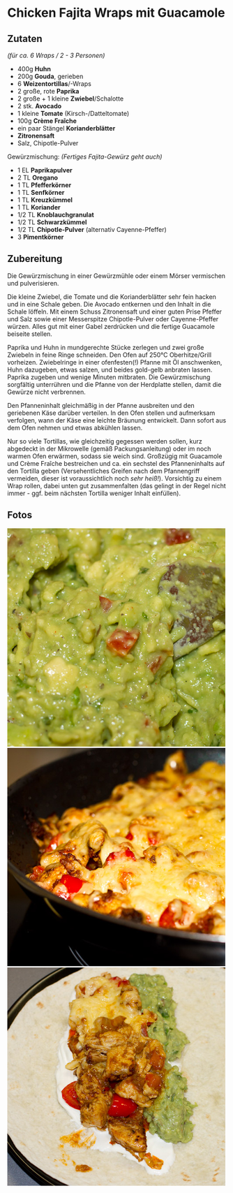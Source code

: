 Chicken Fajita Wraps mit Guacamole
==================================

Zutaten
-------
*(für ca. 6 Wraps / 2 - 3 Personen)*


*	400g **Huhn**
*	200g **Gouda**, gerieben
*	6 **Weizentortillas**/-Wraps
*	2 große, rote **Paprika**
*	2 große + 1 kleine **Zwiebel**/Schalotte
*	2 stk. **Avocado**
*	1 kleine **Tomate** (Kirsch-/Datteltomate)
*	100g **Crème Fraîche**
*	ein paar Stängel **Korianderblätter**
*	**Zitronensaft**
*	Salz, Chipotle-Pulver

Gewürzmischung:
*(Fertiges Fajita-Gewürz geht auch)*

*	1 EL **Paprikapulver**
*	2 TL **Oregano**
*	1 TL **Pfefferkörner**
*	1 TL **Senfkörner**
*	1 TL **Kreuzkümmel**
*	1 TL **Koriander**
*	1/2 TL **Knoblauchgranulat**
*	1/2 TL **Schwarzkümmel**
*	1/2 TL **Chipotle-Pulver** (alternativ Cayenne-Pfeffer)
*	3 **Pimentkörner**

Zubereitung
-----------

Die Gewürzmischung in einer Gewürzmühle oder einem Mörser vermischen und pulverisieren.

Die kleine Zwiebel, die Tomate und die Korianderblätter sehr fein hacken und in eine Schale geben. Die Avocado entkernen und den Inhalt in die Schale löffeln. Mit einem Schuss Zitronensaft und einer guten Prise Pfeffer und Salz sowie einer Messerspitze Chipotle-Pulver oder Cayenne-Pfeffer würzen. Alles gut mit einer Gabel zerdrücken und die fertige Guacamole beiseite stellen.

Paprika und Huhn in mundgerechte Stücke zerlegen und zwei große Zwiebeln in feine Ringe schneiden. Den Ofen auf 250°C Oberhitze/Grill vorheizen. Zwiebelringe in einer ofenfesten(!) Pfanne mit Öl anschwenken, Huhn dazugeben, etwas salzen, und beides gold-gelb anbraten lassen. Paprika zugeben und wenige Minuten mitbraten. Die Gewürzmischung sorgfältig unterrühren und die Pfanne von der Herdplatte stellen, damit die Gewürze nicht verbrennen.

Den Pfanneninhalt gleichmäßig in der Pfanne ausbreiten und den geriebenen Käse darüber verteilen. In den Ofen stellen und aufmerksam verfolgen, wann der Käse eine leichte Bräunung entwickelt. Dann sofort aus dem Ofen nehmen und etwas abkühlen lassen. 

Nur so viele Tortillas, wie gleichzeitig gegessen werden sollen, kurz abgedeckt in der Mikrowelle (gemäß Packungsanleitung) oder im noch warmen Ofen erwärmen, sodass sie weich sind. Großzügig mit Guacamole und Crème Fraîche bestreichen und ca. ein sechstel des Pfanneninhalts auf den Tortilla geben (Versehentliches Greifen nach dem Pfannengriff vermeiden, dieser ist voraussichtlich noch *sehr heiß!*). Vorsichtig zu einem Wrap rollen, dabei unten gut zusammenfalten (das gelingt in der Regel nicht immer - ggf. beim nächsten Tortilla weniger Inhalt einfüllen).

Fotos
-----

![](https://raw.githubusercontent.com/amintos/audacious-recipes/master/tex-mex/fajita-wraps/fajita-guacamole.jpg)
![](https://raw.githubusercontent.com/amintos/audacious-recipes/master/tex-mex/fajita-wraps/fajita-pan.jpg)
![](https://raw.githubusercontent.com/amintos/audacious-recipes/master/tex-mex/fajita-wraps/fajita-tortilla.jpg)

